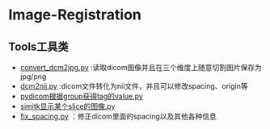 # Image-Registration

## Tools工具类

- [convert_dcm2jpg.py](https://github.com/WangRongsheng/Image-Registration/blob/main/tools/convert_dcm2jpg.py) :读取dicom图像并且在三个维度上随意切割图片保存为jpg/png
- [dcm2nii.py](https://github.com/WangRongsheng/Image-Registration/blob/main/tools/dcm2nii.py) :dicom文件转化为nii文件，并且可以修改spacing、origin等
- [pydicom根据group获得tag的value.py](https://github.com/WangRongsheng/Image-Registration/blob/main/tools/pydicom%E6%A0%B9%E6%8D%AEgroup%E8%8E%B7%E5%BE%97tag%E7%9A%84value.py)
- [simitk显示某个slice的图像.py](https://github.com/WangRongsheng/Image-Registration/blob/main/tools/simitk%E6%98%BE%E7%A4%BA%E6%9F%90%E4%B8%AAslice%E7%9A%84%E5%9B%BE%E5%83%8F.py)
- [fix_spacing.py](https://github.com/WangRongsheng/Image-Registration/blob/main/tools/fix_spacing.py) ：修正dicom里面的spacing以及其他各种信息
